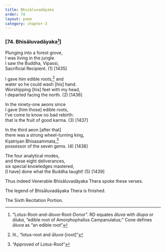 ```yaml
---
title: Bhisāluvadāyaka
order: 74
layout: poem
category: chapter-3
---
```


### \[74. Bhisāluvadāyaka[^1]\]

Plunging into a forest grove,  
I was living in the jungle.  
I saw the Buddha, Vipassi,  
Sacrificial Recipient. (1) \[1435\]

I gave him edible roots,[^2] and  
water so he could wash \[his\] hand.  
Worshipping \[his\] feet with my head,  
I departed facing the north. (2) \[1436\]

In the ninety-one aeons since  
I gave \[him those\] edible roots,  
I’ve come to know no bad rebirth:  
that is the fruit of good karma. (3) \[1437\]

In the third aeon \[after that\]  
there was a strong wheel-turning king,  
Kṣatriyan Bhisasammata,[^3]  
possessor of the seven gems. (4) \[1438\]

The four analytical modes,  
and these eight deliverances,  
six special knowledges mastered,  
\[I have\] done what the Buddha taught! (5) \[1439\]

Thus indeed Venerable Bhisāluvadāyaka Thera spoke these verses.

The legend of Bhisāluvadāyaka Thera is finished.

The Sixth Recitation Portion.

[^1]: “Lotus-Root-and-*āluva*-Root-Donor”. RD equates *āluva* with *ālupa* or *āluka*, “edible root of Amorphophallus Campanulatus;” Cone defines *āluva* as “an edible root”

[^2]: lit., “lotus-root and *āluva*-\[root\]”

[^3]: “Approved of Lotus-Root”
